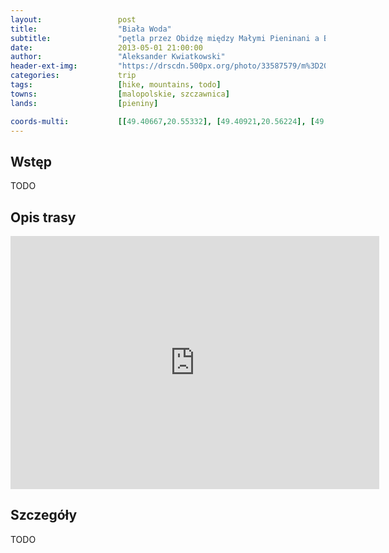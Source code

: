 ```yaml
---
layout:                 post
title:                  "Biała Woda"
subtitle:               "pętla przez Obidzę między Małymi Pieninani a Beskidem Sądeckim "
date:                   2013-05-01 21:00:00
author:                 "Aleksander Kwiatkowski"
header-ext-img:         "https://drscdn.500px.org/photo/33587579/m%3D2048/f3a8c435a5a9d2fef30eb5aba09f155d"
categories:             trip
tags:                   [hike, mountains, todo]
towns:                  [malopolskie, szczawnica]
lands:                  [pieniny]

coords-multi:           [[49.40667,20.55332], [49.40921,20.56224], [49.40320,20.57018], [49.39681,20.58765], [49.39452,20.60027], [49.40276,20.61228], [49.42049,20.61645], [49.41878,20.62241], [49.42827,20.60301], [49.42674,20.59529], [49.40588,20.58864], [49.40605,20.57289], [49.40359,20.57224]]
---
```


Wstęp
-----

TODO

Opis trasy
----------

<iframe height='405' width='590' frameborder='0' allowtransparency='true' scrolling='no' src='https://www.strava.com/activities/333330532/embed/12daa171f09ead7fb1b4e5d11409b724c3bfe78e'></iframe>

Szczegóły
---------

TODO
